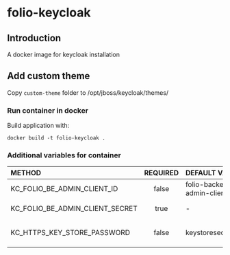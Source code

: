 # folio-keycloak

## Introduction

A docker image for keycloak installation

## Add custom theme 

Copy `custom-theme` folder to /opt/jboss/keycloak/themes/

### Run container in docker

Build application with:

```shell
docker build -t folio-keycloak .
```


### Additional variables for container

| METHOD                          | REQUIRED | DEFAULT VALUE              | DESCRIPTION                 |
|:--------------------------------|:--------:|:---------------------------|:----------------------------|
| KC_FOLIO_BE_ADMIN_CLIENT_ID     |  false   | folio-backend-admin-client | Folio backend client id     |
| KC_FOLIO_BE_ADMIN_CLIENT_SECRET |   true   | -                          | Folio backend client secret |
| KC_HTTPS_KEY_STORE_PASSWORD     |  false   | keystoresecret123          | BCFSK Keystore password     |
